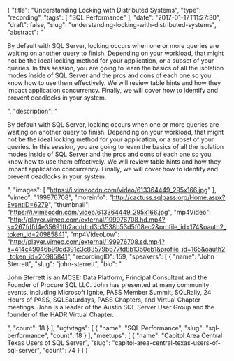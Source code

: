 {
  "title": "Understanding Locking with Distributed Systems",
  "type": "recording",
  "tags": [
    "SQL Performance"
  ],
  "date": "2017-01-17T11:27:30",
  "draft": false,
  "slug": "understanding-locking-with-distributed-systems",
  "abstract": "<p>By default with SQL Server, locking occurs when one or more queries are waiting on another query to finish. Depending on your workload, that might not be the ideal locking method for your application, or a subset of your queries. In this session, you are going to learn the basics of all the isolation modes inside of SQL Server and the pros and cons of each one so you know how to use them effectively. We will review table hints and how they impact application concurrency. Finally, we will cover how to identify and prevent deadlocks in your system.</p>",
  "description": "<p>By default with SQL Server, locking occurs when one or more queries are waiting on another query to finish. Depending on your workload, that might not be the ideal locking method for your application, or a subset of your queries. In this session, you are going to learn the basics of all the isolation modes inside of SQL Server and the pros and cons of each one so you know how to use them effectively. We will review table hints and how they impact application concurrency. Finally, we will cover how to identify and prevent deadlocks in your system.</p>",
  "images": [
    "https://i.vimeocdn.com/video/613364449_295x166.jpg"
  ],
  "vimeo": "199976708",
  "moreinfo": "http://cactuss.sqlpass.org/Home.aspx?EventID=6279",
  "thumbnail": "https://i.vimeocdn.com/video/613364449_295x166.jpg",
  "mp4Video": "http://player.vimeo.com/external/199976708.hd.mp4?s=267fdfd4e35691fb2acddcd3b3538b53d5f08ec2&profile_id=174&oauth2_token_id=20985841",
  "mp4VideoLow": "http://player.vimeo.com/external/199976708.sd.mp4?s=414c49046b99cd391c3c83579b677fd8b13b0eb1&profile_id=165&oauth2_token_id=20985841",
  "recordingID": 159,
  "speakers": [
    {
      "name": "John Sterrett",
      "slug": "john-sterrett",
      "bio": "<p>John Sterrett is an MCSE: Data Platform, Principal Consultant and the Founder of Procure SQL LLC.  John has presented at many community events, including Microsoft Ignite, PASS Member Summit, SQLRally, 24 Hours of PASS, SQLSaturdays, PASS Chapters, and Virtual Chapter meetings. John is a leader of the Austin SQL Server User Group and the founder of the HADR Virtual Chapter.</p>",
      "count": 18
    }
  ],
  "ugtvtags": [
    {
      "name": "SQL Performance",
      "slug": "sql-performance",
      "count": 18
    }
  ],
  "meetups": [
    {
      "name": "Capitol Area Central Texas Users of SQL Server",
      "slug": "capitol-area-central-texas-users-of-sql-server",
      "count": 74
    }
  ]
}